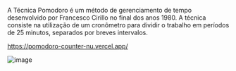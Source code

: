 A Técnica Pomodoro é um método de gerenciamento de tempo desenvolvido por Francesco Cirillo no final dos anos 1980. A técnica consiste na utilização de um cronômetro para dividir o trabalho em períodos de 25 minutos, separados por breves intervalos.

https://pomodoro-counter-nu.vercel.app/

![image](https://github.com/user-attachments/assets/3f0f65db-0412-4aad-a433-0ed7ebd7ef4b)
